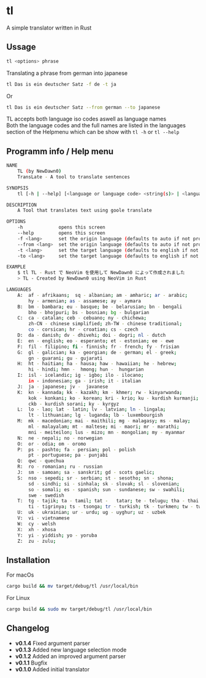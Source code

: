 # tl
A simple translator written in Rust

## Ussage
```bash
tl <options> phrase
```
Translating a phrase from german into japanese
```bash
tl Das is ein deutscher Satz -f de -t ja
```
Or
```bash
tl Das is ein deutscher Satz --from german --to japanese
```
TL accepts both language iso codes aswell as language names</br>
Both the language codes and the full names are listed in the languages section of the Helpmenu which can be show with `tl -h` or `tl --help`

## Programm info / Help menu
```bash
NAME
    TL (by NewDawn0)
    TransLate - A tool to translate sentences

SYNOPSIS
    tl [-h | --help] [<language or language code> <string(s)> | <language or language code> <string(s)>]

DESCRIPTION
    A Tool that translates text using goole translate

OPTIONS
    -h             opens this screen
    --help         opens this screen
    -f <lang>      set the origin language (defaults to auto if not provided)
    --from <lang>  set the origin language (defaults to auto if not provided)
    -t <lang>      set the target language (defaults to english if not provided)
    -to <lang>     set the target language (defaults to english if not provided)

EXAMPLE
    $ tl TL - Rust で NeoVim を使用して NewDawn0 によって作成されました
    > TL - Created by NewDawn0 using NeoVim in Rust

LANGUAGES
    A:  af - afrikaans;  sq - albanian; am - amharic; ar - arabic;
        hy - armenian; as - assamese; ay - aymara
    B:  bm - bambara; eu - basque; be - belarusian; bn - bengali
        bho - bhojpuri; bs - bosnian; bg - bulgarian
    C:  ca - catalan; ceb - cebuano; ny - chichewa;
        zh-CN - chinese simplified; zh-TW - chinese traditional;
        co - corsican; hr - croatian; cs - czech
    D:  da - danish; dv - dhivehi; doi - dogri; nl - dutch
    E:  en - english; eo - esperanto; et - estonian; ee - ewe
    F:  fil - filipino; fi - finnish; fr - french; fy - frisian
    G:  gl - galician; ka - georgian; de - german; el - greek;
        gn - guarani; gu - gujarati
    H:  ht - haitian; ha - hausa; haw - hawaiian; he - hebrew;
        hi - hindi; hmn -  hmong; hun -  hungarian
    I:  isl - icelandic; ig - igbo; ilo - ilocano;
        in - indonesian; ga - irish; it - italian
    J:  ja - japanese; jv -  javanese
    K:  kn - kannada; kk - kazakh; km - khmer; rw - kinyarwanda;
        kok - konkani; ko - korean; kri - krio; ku - kurdish kurmanji;
        ckb - kurdish sorani; ky - kyrgyz
    L:  lo - lao; lat - latin; lv - latvian; ln - lingala;
        lt - lithuanian; lg - luganda; lb - luxembourgish
    M:  mk - macedonian; mai - maithili; mg - malagasy; ms - malay;
        ml - malayalam; mt - maltese; mi - maori; mr - marathi;
        mni - meiteilon; lus - mizo; mn - mongolian; my - myanmar
    N:  ne - nepali; no - norwegian
    O:  or - odia; om - oromo
    P:  ps - pashto; fa - persian; pol - polish
        pt - portuguese; pa - punjabi
    Q:  qwc - quechua
    R:  ro - romanian; ru - russian
    J:  sm - samoan; sa - sanskrit; gd - scots gaelic;
    S:  nso - sepedi; sr - serbian; st - sesotho; sn - shona;
        sd - sindhi; si - sinhala; sk - slovak; sl - slovenian;
        so - somali; es - spanish; sun - sundanese; sw - swahili;
        swe - swedish
    T:  tg - tajik; ta - tamil; tat -   tatar; te - telugu; tha - thai
        ti - tigrinya; ts - tsonga; tr - turkish; tk - turkmen; tw - twi
    U:  uk - ukrainian; ur - urdu; ug - uyghur; uz - uzbek
    V:  vi - vietnamese
    W:  cy - welsh
    X:  xh - xhosa
    Y:  yi - yiddish; yo - yoruba
    Z:  zu - zulu;
```


## Installation
For macOs
```bash
cargo build && mv target/debug/tl /usr/local/bin
```
For Linux
```bash
cargo build && sudo mv target/debug/tl /usr/local/bin
```

## Changelog
- **v0.1.4** Fixed argument parser
- **v0.1.3** Added new language selection mode
- **v0.1.2** Added an improved argument parser
- **v0.1.1** Bugfix
- **v0.1.0** Added initial translator
